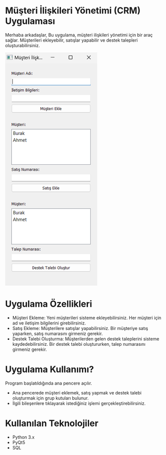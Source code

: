 <h1>Müşteri İlişkileri Yönetimi (CRM) Uygulaması</h1>
<p>
  Merhaba arkadaşlar, Bu uygulama, müşteri ilişkileri yönetimi için bir araç sağlar. Müşterileri ekleyebilir, satışlar yapabilir ve destek talepleri oluşturabilirsiniz.
</p>

<img src="https://github.com/RedFoster548/Musteri-Iliskileri-Yonetimi/raw/master/Ekran%20g%C3%B6r%C3%BCnt%C3%BCs%C3%BC%202024-05-06%20112514.png" />

<h1>Uygulama Özellikleri</h1>

<ul>
  <li>Müşteri Ekleme: Yeni müşterileri sisteme ekleyebilirsiniz. Her müşteri için ad ve iletişim bilgilerini girebilirsiniz.</li>
  <li>Satış Ekleme: Müşterilere satışlar yapabilirsiniz. Bir müşteriye satış yaparken, satış numarasını girmeniz gerekir.</li>
  <li>Destek Talebi Oluşturma: Müşterilerden gelen destek taleplerini sisteme kaydedebilirsiniz. Bir destek talebi oluştururken, talep numarasını girmeniz gerekir.</li>
</ul>

<h1>Uygulama Kullanımı?</h1>
<p>Program başlatıldığında ana pencere açılır.</p>
<ul>
  <li>Ana pencerede müşteri eklemek, satış yapmak ve destek talebi oluşturmak için grup kutuları bulunur.</li>
  <li>İlgili bileşenlere tıklayarak istediğiniz işlemi gerçekleştirebilirsiniz.</li>
</ul>

<h1>Kullanılan Teknolojiler</h1>

<ul>
  <li>Python 3.x</li>
  <li>PyQt5</li>
  <li>SQL</li>
</ul>

